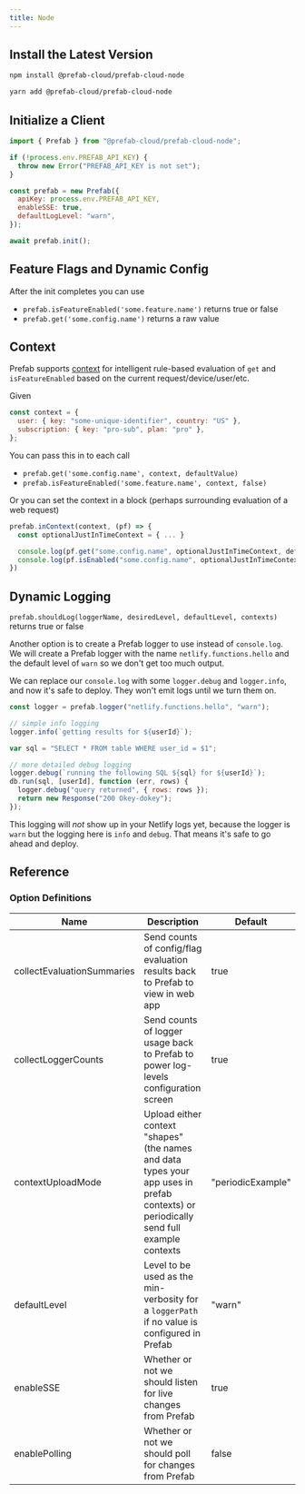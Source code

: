 ```yaml
---
title: Node
---
```


## Install the Latest Version

<Tabs groupId="lang">
<TabItem value="npm" label="npm">

```bash
npm install @prefab-cloud/prefab-cloud-node
```

</TabItem>
<TabItem value="yarn" label="yarn">

```bash
yarn add @prefab-cloud/prefab-cloud-node
```

</TabItem>
</Tabs>

## Initialize a Client

```js
import { Prefab } from "@prefab-cloud/prefab-cloud-node";

if (!process.env.PREFAB_API_KEY) {
  throw new Error("PREFAB_API_KEY is not set");
}

const prefab = new Prefab({
  apiKey: process.env.PREFAB_API_KEY,
  enableSSE: true,
  defaultLogLevel: "warn",
});

await prefab.init();
```

## Feature Flags and Dynamic Config

After the init completes you can use

- `prefab.isFeatureEnabled('some.feature.name')` returns true or false
- `prefab.get('some.config.name')` returns a raw value

## Context

Prefab supports [context](/docs/explanations/concepts/context) for intelligent rule-based evaluation of `get` and `isFeatureEnabled` based on the current request/device/user/etc.

Given

```js
const context = {
  user: { key: "some-unique-identifier", country: "US" },
  subscription: { key: "pro-sub", plan: "pro" },
};
```

You can pass this in to each call

- `prefab.get('some.config.name', context, defaultValue)`
- `prefab.isFeatureEnabled('some.feature.name', context, false)`

Or you can set the context in a block (perhaps surrounding evaluation of a web request)

```js
prefab.inContext(context, (pf) => {
  const optionalJustInTimeContext = { ... }

  console.log(pf.get("some.config.name", optionalJustInTimeContext, defaultValue))
  console.log(pf.isEnabled("some.config.name", optionalJustInTimeContext, false))
})
```

## Dynamic Logging

`prefab.shouldLog(loggerName, desiredLevel, defaultLevel, contexts)` returns true or false

Another option is to create a Prefab logger to use instead of `console.log`. We will create a Prefab logger with the name `netlify.functions.hello` and the default level of `warn` so we don't get too much output.

We can replace our `console.log` with some `logger.debug` and `logger.info`, and now it's safe to deploy. They won't emit logs until we turn them on.

```javascript
const logger = prefab.logger("netlify.functions.hello", "warn");

// simple info logging
logger.info(`getting results for ${userId}`);

var sql = "SELECT * FROM table WHERE user_id = $1";

// more detailed debug logging
logger.debug(`running the following SQL ${sql} for ${userId}`);
db.run(sql, [userId], function (err, rows) {
  logger.debug("query returned", { rows: rows });
  return new Response("200 Okey-dokey");
});
```

This logging will _not_ show up in your Netlify logs yet, because the logger is `warn` but the logging here is `info` and `debug`. That means it's safe to go ahead and deploy.

## Reference

### Option Definitions

| Name                       | Description                                                                                                                           | Default           |
| -------------------------- | ------------------------------------------------------------------------------------------------------------------------------------- | ----------------- |
| collectEvaluationSummaries | Send counts of config/flag evaluation results back to Prefab to view in web app                                                       | true              |
| collectLoggerCounts        | Send counts of logger usage back to Prefab to power log-levels configuration screen                                                   | true              |
| contextUploadMode          | Upload either context "shapes" (the names and data types your app uses in prefab contexts) or periodically send full example contexts | "periodicExample" |
| defaultLevel               | Level to be used as the min-verbosity for a `loggerPath` if no value is configured in Prefab                                          | "warn"            |
| enableSSE                  | Whether or not we should listen for live changes from Prefab                                                                          | true              |
| enablePolling              | Whether or not we should poll for changes from Prefab                                                                                 | false             |
